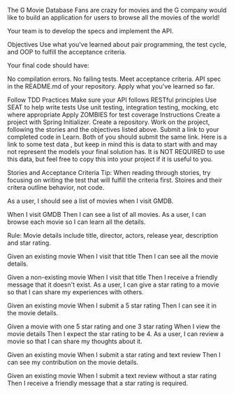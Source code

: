 The G Movie Database
Fans are crazy for movies and the G company would like to build an application for users to browse all the movies of the world!

Your team is to develop the specs and implement the API.

Objectives
Use what you've learned about pair programming, the test cycle, and OOP to fulfill the acceptance criteria.

Your final code should have:

No compilation errors.
No failing tests.
Meet acceptance criteria.
API spec in the README.md of your repository.
Apply what you've learned so far.

Follow TDD Practices
Make sure your API follows RESTful principles
Use SEAT to help write tests
Use unit testing, integration testing, mocking, etc where appropriate
Apply ZOMBIES for test coverage
Instructions
Create a project with Spring Initializer.
Create a repository.
Work on the project, following the stories and the objectives listed above.
Submit a link to your completed code in Learn. Both of you should submit the same link.
Here is a link to some test data  , but keep in mind this is data to start with and may not represent the models your final solution has. It is NOT REQUIRED to use this data, but feel free to copy this into your project if it is useful to you.

Stories and Acceptance Criteria
Tip: When reading through stories, try focusing on writing the test that will fulfill the criteria first. Stoires and their critera outline behavior, not code.

As a user, I should see a list of movies when I visit GMDB.

When I visit GMDB
Then I can see a list of all movies.
As a user, I can browse each movie so I can learn all the details.

Rule: Movie details include title, director, actors, release year, description and star rating.

Given an existing movie
When I visit that title
Then I can see all the movie details.

Given a non-existing movie
When I visit that title
Then I receive a friendly message that it doesn't exist.
As a user, I can give a star rating to a movie so that I can share my experiences with others.

Given an existing movie
When I submit a 5 star rating
Then I can see it in the movie details.

Given a movie with one 5 star rating and one 3 star rating
When I view the movie details
Then I expect the star rating to be 4.
As a user, I can review a movie so that I can share my thoughts about it.

Given an existing movie
When I submit a star rating and text review
Then I can see my contribution on the movie details.

Given an existing movie
When I submit a text review without a star rating
Then I receive a friendly message that a star rating is required.
